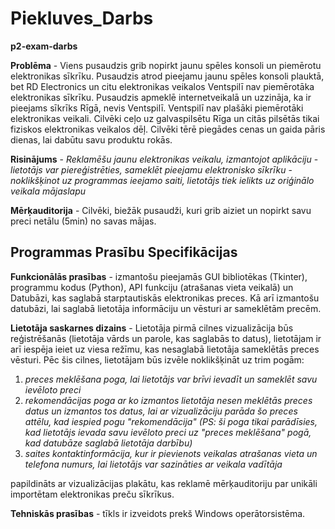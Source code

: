 # Piekluves_Darbs
**p2-exam-darbs**

**Problēma** - Viens pusaudzis grib nopirkt jaunu spēles konsoli un piemērotu elektronikas sīkrīku. Pusaudzis atrod pieejamu jaunu spēles konsoli plauktā, bet RD Electronics un citu elektronikas veikalos Ventspilī nav piemērotāka elektronikas sīkrīku. Pusaudzis apmeklē internetveikalā un uzzināja, ka ir pieejams sīkrīks Rīgā, nevis Ventspilī. Ventspilī nav plašāki piemērotāki elektronikas veikali. Cilvēki ceļo uz galvaspilsētu Rīga un citās pilsētās tikai fiziskos elektronikas veikalos dēļ. Cilvēki tērē piegādes cenas un gaida pāris dienas, lai dabūtu savu produktu rokās.

**Risinājums** 
	- _Reklamēšu jaunu elektronikas veikalu, izmantojot aplikāciju_
	- _lietotājs var piereģistrēties, sameklēt pieejamu elektronisko sīkrīku_
	- _noklikšķinot uz programmas ieejamo saiti, lietotājs tiek ielikts uz oriģinālo veikala mājaslapu_

**Mērķauditorija** - Cilvēki, biežāk pusaudži, kuri grib aiziet un nopirkt savu preci netālu (5min) no savas mājas.
## Programmas Prasību Specifikācijas

**Funkcionālās prasības** - izmantošu pieejamās GUI bibliotēkas (Tkinter), programmu kodus (Python), API funkciju (atrašanas vieta veikalā) un Datubāzi, kas saglabā starptautiskās elektronikas preces. Kā arī izmantošu datubāzi, lai saglabā lietotāja informāciju un vēsturi ar sameklētām precēm.

**Lietotāja saskarnes dizains** - Lietotāja pirmā cilnes vizualizācija būs reģistrēšanās (lietotāja vārds un parole, kas saglabās to datus), lietotājam ir arī iespēja ieiet uz viesa režīmu, kas nesaglabā lietotāja sameklētās preces vēsturi. Pēc šis cilnes, lietotājam būs izvēle noklikšķināt uz trim pogām:
1. _preces meklēšana poga, lai lietotājs var brīvi ievadīt un sameklēt savu ievēloto preci_
2. _rekomendācijas poga ar ko izmantos lietotāja nesen meklētās preces datus un izmantos tos datus, lai ar vizualizāciju parāda šo preces attēlu, kad iespied pogu "rekomendācija" (PS: ši poga tikai parādīsies, kad lietotājs ievada savu ievēloto preci uz "preces meklēšana" pogā, kad datubāze saglabā lietotāja darbību)_
3. _saites kontaktinformācija, kur ir pievienots veikalas atrašanas vieta un telefona numurs, lai lietotājs var sazināties ar veikala vadītāja_

papildināts ar vizualizācijas plakātu, kas reklamē mērķauditoriju par unikāli importētam elektronikas preču sīkrīkus.

**Tehniskās prasības** - tīkls ir izveidots prekš Windows operātorsistēma.
